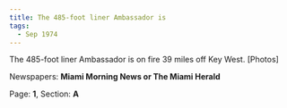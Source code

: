 ```yaml
---  
title: The 485-foot liner Ambassador is  
tags:  
  - Sep 1974  
---  
```

  
The 485-foot liner Ambassador is on fire 39 miles off Key West. [Photos]  
  
Newspapers: **Miami Morning News or The Miami Herald**  
  
Page: **1**, Section: **A** 
